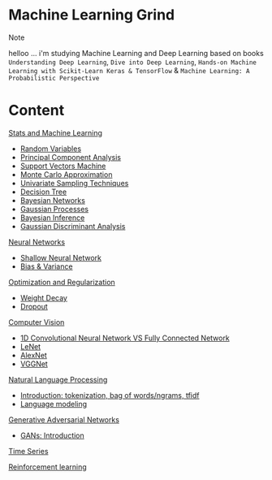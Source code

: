 
# Machine Learning Grind

> [!Note]
> helloo ...
> i'm studying Machine Learning and Deep Learning based on books `Understanding Deep Learning`, `Dive into Deep Learning`,  `Hands-on Machine Learning with Scikit-Learn Keras & TensorFlow` & `Machine Learning: A Probabilistic Perspective`


# Content


[Stats and Machine Learning]()

- [Random Variables](00-stats/01-random-variables)
- [Principal Component Analysis](01-machine-learning/05-dimensionality-reduction/01-pca)
- [Support Vectors Machine](01-machine-learning/02-svm)
- [Monte Carlo Approximation](00-stats/02-monte-carlo)
- [Univariate Sampling Techniques](00-stats/03-univariate-sampling-techniques)
- [Decision Tree](01-machine-learning/03-decision-tree)
- [Bayesian Networks](00-stats/04-bayesian-networks)
- [Gaussian Processes](00-stats/06-gaussian-process)
- [Bayesian Inference](00-stats/07-bayesian-inference)
- [Gaussian Discriminant Analysis](00-stats/05-gda)


[Neural Networks](#neural-networks)
- [Shallow Neural Network](02-neural-networks/01-shallow-neural-network)
- [Bias & Variance](02-neural-networks/02-deep-neural-network/01-bias-variance)

[Optimization and Regularization](#optimization-and-regularization)
- [Weight Decay](03-optimization-and-regularization/10-weights-decay)
- [Dropout](03-optimization-and-regularization/11-dropout)

[Computer Vision](#computer-vision)
- [1D Convolutional Neural Network VS Fully Connected Network](04-cnn/01-mnist-conv1d/main.ipynb)
- [LeNet](04-cnn/03-le-net/main.ipynb)
- [AlexNet](04-cnn/04-alex-net/main.ipynb)
- [VGGNet](04-cnn/05-vgg-net/main.ipynb)

[Natural Language Processing](#natural-language-processing)
- [Introduction: tokenization, bag of words/ngrams, tfidf](11-nlp/01-introduction)
- [Language modeling](11-nlp/02-language-modeling)

[Generative Adversarial Networks](#generative-adversarial-networks)
- [GANs: Introduction](07-gans/00-intro)

[Time Series](#time-series)

[Reinforcement learning](#reinforcement-learning)






